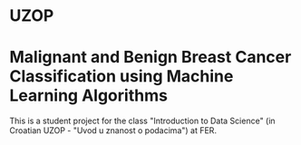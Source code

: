 # UZOP

# Malignant and Benign Breast Cancer Classification using Machine Learning Algorithms

This is a student project for the class "Introduction to Data Science" (in Croatian UZOP - "Uvod u znanost o podacima") at FER.